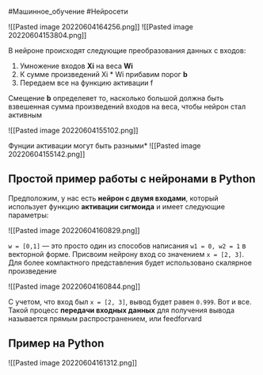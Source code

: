 #Машинное_обучение #Нейросети

![[Pasted image 20220604164256.png]]
![[Pasted image 20220604153804.png]]

В нейроне происходят следующие преобразования данных с входов:
<ol>
	<li> Умножение входов <b>Xi</b> на веса <b>Wi</b></li>
	<li> К сумме произведений Xi * Wi прибавим порог <b>b</b> </li>
	<li> Передаем все на функцию активации f</li>
</ol>

Смещение <b>b</b> определеяет то, насколько большой должна быть взвешенная сумма произведений входов на веса, чтобы нейрон стал активным

![[Pasted image 20220604155102.png]]

Фунции активации могут быть разными*
![[Pasted image 20220604155142.png]]

## Простой пример работы с нейронами в Python

Предположим, у нас есть **нейрон с двумя входами**, который использует функцию **активации сигмоида** и имеет следующие параметры:

![[Pasted image 20220604160829.png]]

`w = [0,1]` — это просто один из способов написания `w1 = 0, w2 = 1` в векторной форме. Присвоим нейрону вход со значением `x = [2, 3]`. Для более компактного представления будет использовано скалярное произведение

![[Pasted image 20220604160844.png]]

С учетом, что вход был `x = [2, 3]`, вывод будет равен `0.999`. Вот и все. Такой процесс **передачи входных данных** для получения вывода называется прямым распространением, или feedforvard

<h2> Пример на Python </h2>

![[Pasted image 20220604161312.png]]

